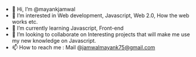 - 👋 Hi, I’m @mayankjamwal
- 👀 I’m interested in Web development, Javascript, Web 2.0, How the web works etc.
- 🌱 I’m currently learning Javascript, Front-end
- 💞️ I’m looking to collaborate on Interesting projects that will make me use my new knowledge on Javascript.
- 📫 How to reach me : Mail @jamwalmayank75@gmail.com

<!---
mayankjamwal/mayankjamwal is a ✨ special ✨ repository because its `README.md` (this file) appears on your GitHub profile.
You can click the Preview link to take a look at your changes.
--->
